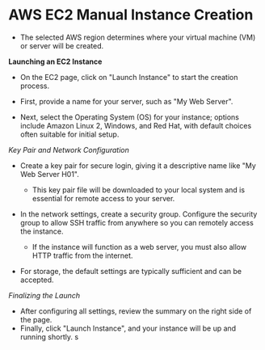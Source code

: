 # AWS EC2 Manual Instance Creation

- The selected AWS region determines where your virtual machine (VM) or server will be created. 
 

**Launching an EC2 Instance**
- On the EC2 page, click on "Launch Instance" to start the creation process. 

- First, provide a name for your server, such as "My Web Server". 

- Next, select the Operating System (OS) for your instance; options include Amazon Linux 2, Windows, and Red Hat, with default choices often suitable for initial setup. 

*Key Pair and Network Configuration*
- Create a key pair for secure login, giving it a descriptive name like "My Web Server H01". 

   - This key pair file will be downloaded to your local system and is essential for remote access to your server. 

- In the network settings, create a security group. 
Configure the security group to allow SSH traffic from anywhere so you can remotely access the instance. 
   - If the instance will function as a web server, you must also allow HTTP traffic from the internet. 

- For storage, the default settings are typically sufficient and can be accepted. 




*Finalizing the Launch*
- After configuring all settings, review the summary on the right side of the page. 
- Finally, click "Launch Instance", and your instance will be up and running shortly. s




